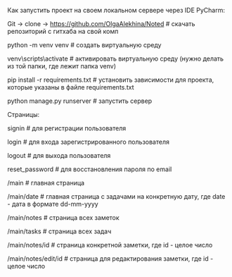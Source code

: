 Как запустить проект на своем локальном сервере через IDE PyCharm:

Git -> clone -> https://github.com/OlgaAlekhina/Noted # скачать репозиторий с гитхаба на свой комп 

python -m venv venv # создать виртуальную среду 

venv\scripts\activate # активировать виртуальную среду (нужно делать из той папки, где лежит папка venv) 

pip install -r requirements.txt # установить зависимости для проекта, которые указаны в файле requirements.txt

python manage.py runserver # запустить сервер

Страницы:

signin      # для регистрации пользователя

login       # для входа зарегистрированного пользователя

logout      # для выхода пользователя

reset_password # для восстановления пароля по email

/main             # главная страница

/main/date      # главная страница с задачами на конкретную дату, где date - дата в формате dd-mm-yyyy

/main/notes       # страница всех заметок

/main/tasks       # страница всех задач

/main/notes/id     # страница конкретной заметки, где id - целое число

/main/notes/edit/id   # страница для редактирования заметки, где id - целое число






